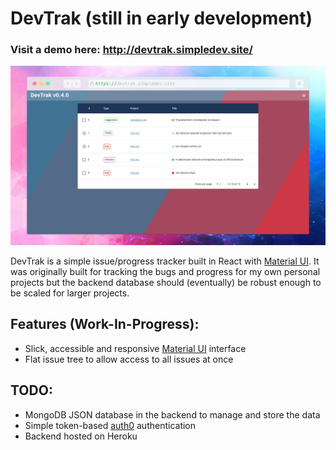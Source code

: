 # DevTrak (still in early development)

### Visit a demo here: http://devtrak.simpledev.site/

![](screenshot.png)

DevTrak is a simple issue/progress tracker built in React with
[Material UI](https://mui.com/).
It was originally built for tracking the bugs and progress for my own personal
projects but the backend database should (eventually) be robust enough to be
scaled for larger projects.

## Features (Work-In-Progress):
* Slick, accessible and responsive [Material UI](https://mui.com/) interface
* Flat issue tree to allow access to all issues at once

## TODO:
* MongoDB JSON database in the backend to manage and store the data
* Simple token-based [auth0](https://auth0.com/) authentication
* Backend hosted on Heroku
